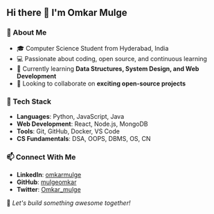 ## Hi there 👋 I'm Omkar Mulge

### 🚀 About Me
- 🎓 Computer Science Student from Hyderabad, India
- 💻 Passionate about coding, open source, and continuous learning
- 🌱 Currently learning **Data Structures, System Design, and Web Development**
- 👯 Looking to collaborate on **exciting open-source projects**

### 🔧 Tech Stack
- **Languages**: Python, JavaScript, Java
- **Web Development**: React, Node.js, MongoDB
- **Tools**: Git, GitHub, Docker, VS Code
- **CS Fundamentals**: DSA, OOPS, DBMS, OS, CN


### 📫 Connect With Me
- **LinkedIn**: [omkarmulge](https://linkedin.com/in/omkarmulge)
- **GitHub**: [mulgeomkar](https://github.com/mulgeomkar)
- **Twitter**: [Omkar_mulge](https://twitter.com/Omkar_mulge)

🚀 _Let's build something awesome together!_
